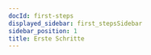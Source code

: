 ```yaml
---
docId: first-steps
displayed_sidebar: first_stepsSidebar
sidebar_position: 1
title: Erste Schritte
---
```


